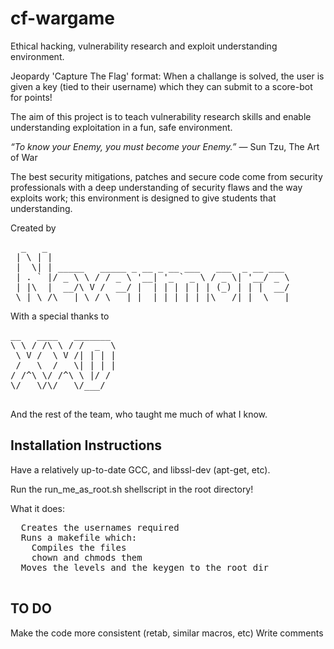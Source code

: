 cf-wargame
==========

Ethical hacking, vulnerability research and exploit understanding environment.

Jeopardy 'Capture The Flag' format:
  When a challange is solved, the user is given a key (tied to their username)
  which they can submit to a score-bot for points!

The aim of this project is to teach vulnerability research skills and enable
understanding exploitation in a fun, safe environment.

_“To know your Enemy, you must become your Enemy.”_
― Sun Tzu, The Art of War

The best security mitigations, patches and secure code come from security
professionals with a deep understanding of security flaws and the way exploits
work; this environment is designed to give students that understanding.

Created by
<pre>
  _   _                                              
 | \ | |                                             
 |  \| | _____   _____ _ __ _ __ ___   ___  _ __ ___ 
 | . ` |/ _ \ \ / / _ \ '__| '_ ` _ \ / _ \| '__/ _ \
 | |\  |  __/\ V /  __/ |  | | | | | | (_) | | |  __/
 \_| \_/\___| \_/ \___|_|  |_| |_| |_|\___/|_|  \___|
</pre>                                                     
With a special thanks to
<pre>
__   ____   _______ 
\ \ / /\ \ / /  _  \
 \ V /  \ V /| | | |
 /   \  /   \| | | |
/ /^\ \/ /^\ \ |/ / 
\/   \/\/   \/___/  
                      
</pre>                      
And the rest of the team, who taught me much of what I know.

Installation Instructions
-------------------------

  Have a relatively up-to-date GCC, and libssl-dev (apt-get, etc).

  Run the run_me_as_root.sh shellscript in the root directory!

  What it does:
  <pre>
  Creates the usernames required
  Runs a makefile which:
    Compiles the files
    chown and chmods them
  Moves the levels and the keygen to the root dir
  </pre>

TO DO
-----

Make the code more consistent (retab, similar macros, etc)
Write comments

